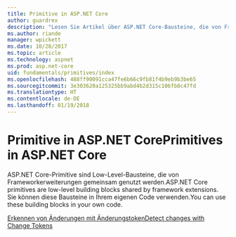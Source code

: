 ```yaml
---
title: Primitive in ASP.NET Core
author: guardrex
description: "Lesen Sie Artikel über ASP.NET Core-Bausteine, die von Frameworkerweiterungen gemeinsam genutzt werden, und die Sie in Ihrem eigenen Code verwenden können."
ms.author: riande
manager: wpickett
ms.date: 10/28/2017
ms.topic: article
ms.technology: aspnet
ms.prod: asp.net-core
uid: fundamentals/primitives/index
ms.openlocfilehash: 488ff90091cca47fe6b66c9fb81f4b9eb9b3be65
ms.sourcegitcommit: 3e303620a125325bb9abd4b2d315c106fb8c47fd
ms.translationtype: HT
ms.contentlocale: de-DE
ms.lasthandoff: 01/19/2018
---
```

# <a name="primitives-in-aspnet-core"></a><span data-ttu-id="b7aa1-103">Primitive in ASP.NET Core</span><span class="sxs-lookup"><span data-stu-id="b7aa1-103">Primitives in ASP.NET Core</span></span>

<span data-ttu-id="b7aa1-104">ASP.NET Core-Primitive sind Low-Level-Bausteine, die von Frameworkerweiterungen gemeinsam genutzt werden.</span><span class="sxs-lookup"><span data-stu-id="b7aa1-104">ASP.NET Core primitives are low-level building blocks shared by framework extensions.</span></span> <span data-ttu-id="b7aa1-105">Sie können diese Bausteine in Ihrem eigenen Code verwenden.</span><span class="sxs-lookup"><span data-stu-id="b7aa1-105">You can use these building blocks in your own code.</span></span>

[<span data-ttu-id="b7aa1-106">Erkennen von Änderungen mit Änderungstoken</span><span class="sxs-lookup"><span data-stu-id="b7aa1-106">Detect changes with Change Tokens</span></span>](xref:fundamentals/primitives/change-tokens)
